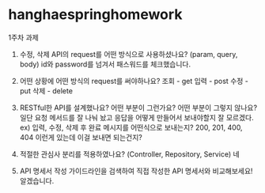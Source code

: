# hanghaespringhomework
1주차 과제

1. 수정, 삭제 API의 request를 어떤 방식으로 사용하셨나요? (param, query, body)
id와 password를 넘겨서 패스워드를 체크했습니다.

2. 어떤 상황에 어떤 방식의 request를 써야하나요?
조회 - get
입력 - post
수정 - put
삭제 - delete

3. RESTful한 API를 설계했나요? 어떤 부분이 그런가요? 어떤 부분이 그렇지 않나요?
일단 요청 메서드를 잘 나눠 놨고 응답을 어떻게 만들어서 보내야할지 잘 모르겠다.
ex) 입력, 수정, 삭제 후 완료 메시지를 어떤식으로 보내는지? 200, 201, 400, 404 이런게 있는데 이걸 보내면 되는건지?

4. 적절한 관심사 분리를 적용하였나요? (Controller, Repository, Service)
네

5. API 명세서 작성 가이드라인을 검색하여 직접 작성한 API 명세서와 비교해보세요!
알겠습니다.
